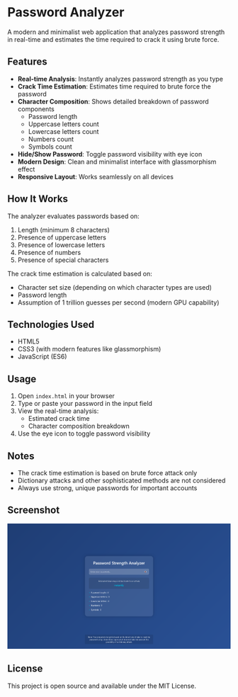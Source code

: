 # Password Analyzer

A modern and minimalist web application that analyzes password strength in real-time and estimates the time required to crack it using brute force.

## Features

- **Real-time Analysis**: Instantly analyzes password strength as you type
- **Crack Time Estimation**: Estimates time required to brute force the password
- **Character Composition**: Shows detailed breakdown of password components
  - Password length
  - Uppercase letters count
  - Lowercase letters count
  - Numbers count
  - Symbols count
- **Hide/Show Password**: Toggle password visibility with eye icon
- **Modern Design**: Clean and minimalist interface with glassmorphism effect
- **Responsive Layout**: Works seamlessly on all devices

## How It Works

The analyzer evaluates passwords based on:
1. Length (minimum 8 characters)
2. Presence of uppercase letters
3. Presence of lowercase letters
4. Presence of numbers
5. Presence of special characters

The crack time estimation is calculated based on:
- Character set size (depending on which character types are used)
- Password length
- Assumption of 1 trillion guesses per second (modern GPU capability)

## Technologies Used

- HTML5
- CSS3 (with modern features like glassmorphism)
- JavaScript (ES6)

## Usage

1. Open `index.html` in your browser
2. Type or paste your password in the input field
3. View the real-time analysis:
   - Estimated crack time
   - Character composition breakdown
4. Use the eye icon to toggle password visibility

## Notes

- The crack time estimation is based on brute force attack only
- Dictionary attacks and other sophisticated methods are not considered
- Always use strong, unique passwords for important accounts

## Screenshot

![Password Analyzer Screenshot](ss.png)

## License

This project is open source and available under the MIT License. 